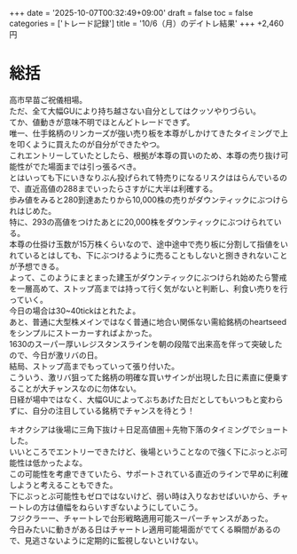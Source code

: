 +++
date = '2025-10-07T00:32:49+09:00'
draft = false
toc = false
categories = ['トレード記録']
title = '10/6（月）のデイトレ結果'
+++
+2,460円

# 総括
高市早苗ご祝儀相場。  
ただ、全て大幅GUにより持ち越さない自分としてはクッソやりづらい。  
てか、値動きが意味不明でほとんどトレードできず。  
唯一、仕手銘柄のリンカーズが強い売り板を本尊がしかけてきたタイミングで上を叩くように買えたのが自分ができたやつ。  
これエントリーしていたとしたら、根拠が本尊の買いのため、本尊の売り抜け可能性がでた場面までは引っ張るべき。  
とはいっても下にいきなりぶん投げられて特売りになるリスクははらんでいるので、直近高値の288までいったらさすがに大半は利確する。  
歩み値をみると280到達あたりから10,000株の売りがダウンティックにぶつけられはじめた。  
特に、293の高値をつけたあとに20,000株をダウンティックにぶつけられている。  
本尊の仕掛け玉数が15万株くらいなので、途中途中で売り板に分割して指値をいれているとはしても、下にぶつけるように売ることもしないと捌ききれないことが予想できる。  
よって、このようにまとまった建玉がダウンティックにぶつけられ始めたら警戒を一層高めて、ストップ高までは持って行く気がないと判断し、利食い売りを行っていく。  
今日の場合は30~40tickはとれたよ。  
あと、普通に大型株メインではなく普通に地合い関係ない需給銘柄のheartseedをシンプルにストーカーすればよかった。  
1630のスーパー厚いレジスタンスラインを朝の段階で出来高を伴って突破したので、今日が激リバの日。  
結局、ストップ高までもっていって張り付いた。  
こういう、激リバ狙ってた銘柄の明確な買いサインが出現した日に素直に便乗することが大チャンスなのに勿体ない。  
日経が場中ではなく、大幅GUによってぶちあげた日だとしてもいつもと変わらずに、自分の注目している銘柄でチャンスを待とう！  

キオクシアは後場に三角下抜け＋日足高値圏＋先物下落のタイミングでショートした。  
いいところでエントリーできたけど、後場ということなので強く下にぶっとぶ可能性は低かったよな。  
この可能性を考慮できていたら、サポートされている直近のラインで早めに利確しようと考えることもできた。  
下にぶっとぶ可能性もゼロではないけど、弱い時は入りなおせばいいから、チャートレの方は値幅をねらいすぎないようにしていこう。  
フジクラーー、チャートレで台形戦略適用可能スーパーチャンスがあった。  
今日みたいに動きがある日はチャートレ適用可能場面がでてくる瞬間があるので、見逃さないように定期的に監視しないといけない。  

